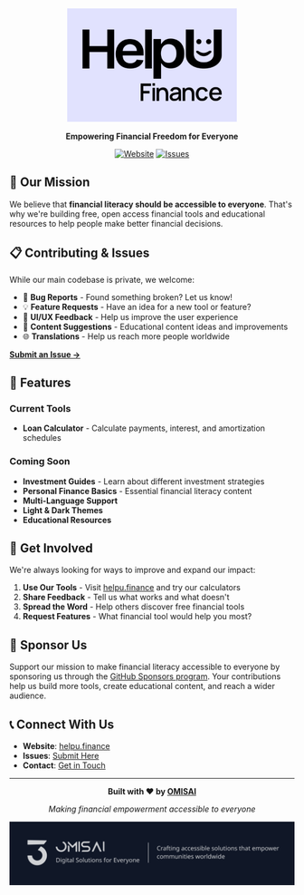 <div align="center">
  <a href="https://helpu.finance"><img src="./assets/helpu_finance.png" alt="HelpU Finance Logo" width="300" height="auto" /></a>

  <p><strong>Empowering Financial Freedom for Everyone</strong></p>

  [![Website](https://img.shields.io/badge/Website-helpu.finance-blue?style=for-the-badge)](https://helpu.finance)
  [![Issues](https://img.shields.io/github/issues/helpufinance/community?style=for-the-badge)](https://github.com/helpufinance/community/issues)

</div>

## 🚀 Our Mission

We believe that **financial literacy should be accessible to everyone**. That's why we're building free, open access financial tools and educational resources to help people make better financial decisions.

## 📋 Contributing & Issues

While our main codebase is private, we welcome:

- 🐛 **Bug Reports** - Found something broken? Let us know!
- 💡 **Feature Requests** - Have an idea for a new tool or feature?
- 🎨 **UI/UX Feedback** - Help us improve the user experience
- 📝 **Content Suggestions** - Educational content ideas and improvements
- 🌐 **Translations** - Help us reach more people worldwide

**[Submit an Issue →](https://github.com/helpufinance/community/issues/new/choose)**

## 🌟 Features

### Current Tools
- **Loan Calculator** - Calculate payments, interest, and amortization schedules

### Coming Soon
- **Investment Guides** - Learn about different investment strategies
- **Personal Finance Basics** - Essential financial literacy content
- **Multi-Language Support**
- **Light & Dark Themes**
- **Educational Resources**

## 🤝 Get Involved

We're always looking for ways to improve and expand our impact:

1. **Use Our Tools** - Visit [helpu.finance](https://helpu.finance) and try our calculators
2. **Share Feedback** - Tell us what works and what doesn't
3. **Spread the Word** - Help others discover free financial tools
4. **Request Features** - What financial tool would help you most?

## 💖 Sponsor Us

Support our mission to make financial literacy accessible to everyone by sponsoring us through the [GitHub Sponsors program](https://github.com/sponsors/helpufinance). Your contributions help us build more tools, create educational content, and reach a wider audience.

## 📞 Connect With Us

- **Website**: [helpu.finance](https://helpu.finance)
- **Issues**: [Submit Here](https://github.com/helpufinance/community/issues)
- **Contact**: [Get in Touch](https://helpu.finance/contact)

---

<div align="center">
  <p><strong>Built with ❤️ by <a href="https://omisai.com">OMISAI</a></strong></p>
  <p><em>Making financial empowerment accessible to everyone</em></p>
  <a href="https://omisai.com"><img src="./assets/omisai.png" alt="Omisai Logo" width="600" height="auto" /></a>
</div>
